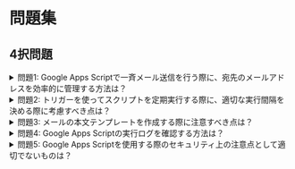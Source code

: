 # 問題集

<a id="introduction"></a>

## 4択問題

<details>
<summary>問題1: Google Apps Scriptで一斉メール送信を行う際に、宛先のメールアドレスを効率的に管理する方法は？</summary>

- a. メールアドレスをスクリプト内にハードコーディングする
- b. メールアドレスをGoogleスプレッドシートに記載し、スクリプトから読み込む
- c. メールアドレスをテキストファイルに記載し、スクリプトから読み込む
- d. メールアドレスをスクリプト内で毎回手動で入力する

<details>
<summary>回答と解説</summary>

回答: b. メールアドレスをGoogleスプレッドシートに記載し、スクリプトから読み込む

Googleスプレッドシートにメールアドレスを記載しておくことで、スクリプトとは別にアドレスの管理ができ、メンテナンス性が向上します。また、スプレッドシートからデータを読み込む方法はGoogle Apps Scriptの基本的な機能の一つです。
</details>
</details>

<details>
<summary>問題2: トリガーを使ってスクリプトを定期実行する際に、適切な実行間隔を決める際に考慮すべき点は？</summary>

- a. スクリプトの実行にかかる時間
- b. スクリプトの実行によるGoogle Apps Scriptの利用制限
- c. スクリプトの実行が必要な頻度
- d. 以上の全て

<details>
<summary>回答と解説</summary>

回答: d. 以上の全て

トリガーの実行間隔を決める際は、スクリプトの実行時間や必要な頻度に加え、Google Apps Scriptの利用制限にも注意が必要です。短い間隔でスクリプトを実行しすぎると、制限に達してスクリプトが実行できなくなる可能性があります。
</details>
</details>

<details>
<summary>問題3: メールの本文テンプレートを作成する際に注意すべき点は？</summary>

- a. 宛先の名前などの個人情報を含めない
- b. HTMLタグを使ってフォーマットを整える
- c. 本文の文字数があまり長くならないようにする
- d. 以上の全て

<details>
<summary>回答と解説</summary>

回答: d. 以上の全て

メールのテンプレートを作成する際は、個人情報の取り扱いに注意し、HTMLタグを使ってフォーマットを整えることで読みやすさを向上させます。また、本文が長すぎると読む側の負担になるため、簡潔にまとめることも大切です。
</details>
</details>

<details>
<summary>問題4: Google Apps Scriptの実行ログを確認する方法は？</summary>

- a. スクリプトエディタの「表示」メニューから「ログ」を選択する
- b. スクリプトエディタの「ファイル」メニューから「プロジェクトのプロパティ」を選択する
- c. Googleドライブのマイドライブから実行ログのファイルを開く
- d. Googleカレンダーから実行ログのイベントを確認する

<details>
<summary>回答と解説</summary>

回答: a. スクリプトエディタの「表示」メニューから「ログ」を選択する

Google Apps Scriptの実行ログは、スクリプトエディタの「表示」メニューから「ログ」を選択することで確認できます。ログにはスクリプトの実行状況やエラー情報が記録されており、デバッグの際に役立ちます。
</details>
</details>

<details>
<summary>問題5: Google Apps Scriptを使用する際のセキュリティ上の注意点として適切でないものは？</summary>

- a. スクリプトの共有範囲を必要最小限に設定する
- b. 外部ライブラリを使用する際は信頼できるものかどうか確認する
- c. スクリプトの実行権限を全てのユーザーに付与する
- d. スクリプト内でパスワードなどの機密情報を直接記述しない

<details>
<summary>回答と解説</summary>

回答: c. スクリプトの実行権限を全てのユーザーに付与する

Google Apps Scriptを使用する際は、スクリプトの共有範囲を必要最小限に設定し、信頼できる外部ライブラリのみを使用することが重要です。また、パスワードなどの機密情報はスクリプト内に直接記述せず、別の安全な方法で管理すべきです。一方、スクリプトの実行権限を全てのユーザーに付与することは、セキュリティ上のリスクが高くなるため避けるべきです。
</details>
</details>